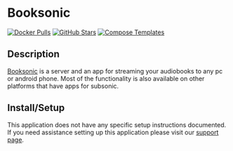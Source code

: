 # Booksonic

[![Docker Pulls](https://img.shields.io/docker/pulls/linuxserver/booksonic-air?style=flat-square&color=607D8B&label=docker%20pulls&logo=docker)](https://hub.docker.com/r/linuxserver/booksonic-air)
[![GitHub Stars](https://img.shields.io/github/stars/linuxserver/docker-booksonic-air?style=flat-square&color=607D8B&label=github%20stars&logo=github)](https://github.com/linuxserver/docker-booksonic-air)
[![Compose Templates](https://img.shields.io/static/v1?style=flat-square&color=607D8B&label=compose&message=templates)](https://github.com/GhostWriters/DockSTARTer/tree/master/compose/.apps/booksonic-air)

## Description

[Booksonic](https://booksonic.org/) is a server and an app for streaming your
audiobooks to any pc or android phone. Most of the functionality is also
available on other platforms that have apps for subsonic.

## Install/Setup

This application does not have any specific setup instructions documented. If
you need assistance setting up this application please visit our
[support page](https://dockstarter.com/basics/support/).

